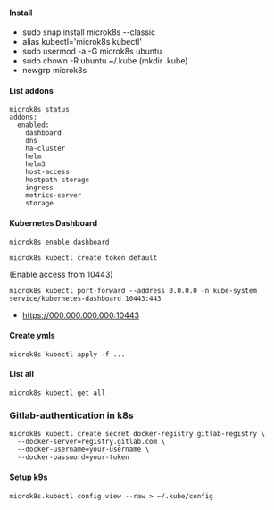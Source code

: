 #### Install

- sudo snap install microk8s --classic
- alias kubectl='microk8s kubectl'
- sudo usermod -a -G microk8s ubuntu
- sudo chown -R ubuntu ~/.kube (mkdir .kube)
- newgrp microk8s

#### List addons

```
microk8s status
addons:
  enabled:
    dashboard
    dns
    ha-cluster
    helm
    helm3
    host-access
    hostpath-storage
    ingress
    metrics-server
    storage
```

#### Kubernetes Dashboard

```
microk8s enable dashboard
```

```
microk8s kubectl create token default
```

(Enable access from 10443)

```
microk8s kubectl port-forward --address 0.0.0.0 -n kube-system service/kubernetes-dashboard 10443:443
```

- https://000.000.000.000:10443

#### Create ymls

```
microk8s kubectl apply -f ...
```

#### List all

```
microk8s kubectl get all
```

### Gitlab-authentication in k8s

```
microk8s kubectl create secret docker-registry gitlab-registry \
  --docker-server=registry.gitlab.com \
  --docker-username=your-username \
  --docker-password=your-token
```

#### Setup k9s

```
microk8s.kubectl config view --raw > ~/.kube/config
```


